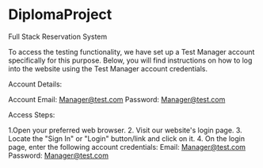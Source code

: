 # DiplomaProject
Full Stack Reservation System

To access the testing functionality, we have set up a Test Manager account specifically for this purpose. Below, you will find instructions on how to log into the website using the Test Manager account credentials.

Account Details:

Account Email: Manager@test.com
Password: Manager@test.com


Access Steps:

1.Open your preferred web browser.
2. Visit our website's login page.
3. Locate the "Sign In" or "Login" button/link and click on it.
4. On the login page, enter the following account credentials:
Email: Manager@test.com
Password: Manager@test.com
